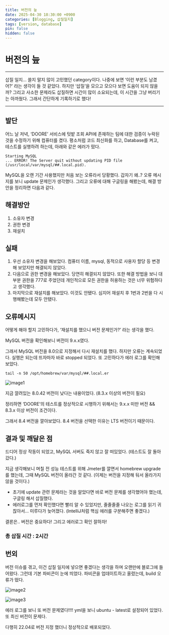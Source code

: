 ```yaml
---
title: 버전의 늪
date: 2025-04-30 18:30:00 +0900
categories: [Blogging, 삽질일지]
tags: [version, database]
pin: false
hidden: false
---
```


# 버전의 늪

---

삽질 일지… 쓸지 말지 많이 고민했던 category이다. 나중에 보면 ‘이런 부분도 남겼어?’ 라는 생각이 들 것 같았다. 하지만 ‘삽질’을 모으고 모으다 보면 도움이 되지 않을까? 그리고 사소한 문제라도 삽질하면 시간이 많이 소요되는데, 이 시간을 그냥 버리기는 아까웠다. 그래서 간단하게 기록하기로 했다!

---

## 발단

어느 날 저녁, ‘DOORE’ 서비스에 텃밭 조회 API에 존재하는 팀에 대한 검증이 누락된 것을 수정하기 위해 컴퓨터를 켰다. 평소처럼 코드 최신화를 하고, Database를 켜고, 테스트를 실행하려 하는데, 아래와 같은 에러가 떴다.

```
Starting MySQL
... ERROR! The Server quit without updating PID file (/usr/local/var/mysql/##.local.pid).
```

MySQL을 오랜 기간 사용했지만 처음 보는 오류라서 당황했다. 갑자기 왜..? 오류 메시지를 보니 update 문제인가 생각했다. 그리고 오류에 대해 구글링을 해봤는데, 해결 방안을 정리하면 다음과 같다.

## 해결방안

1. 소유자 변경
2. 권한 변경
3. 재설치

## 실패

1. 우선 소유자 변경을 해보았다. 컴퓨터 이름, mysql, 동적으로 사용자 할당 등 변경해 보았지만 해결되지 않았다.
2. 다음으로 권한 변경을 해보았다. 당연히 해결되지 않았다. 또한 해결 방법을 보니 대부분 권한을 777로 주었던데 개인적으로 모든 권한을 허용하는 것은 너무 위험하다고 생각했다.
3. 마지막으로 재설치를 해보았다. 이것도 안됐다. 심지어 재설치 후 1번과 2번을 다 시행해봤는데 모두 안됐다.

## 오류메시지

어떻게 해야 할지 고민하다가, ‘재설치를 했으니 버전 문제인가?’ 라는 생각을 했다. 

MySQL 버전을 확인해보니 버전이 9.x.x였다.

그래서 MySQL 버전을 8.0으로 지정해서 다시 재설치를 했다. 하지만 오류는 계속되었다. 실행은 되는데 뜨자마자 바로 stopped 되었다. 또 고민하다가 에러 로그를 확인해 보았다.

```
tail -n 50 /opt/homebrew/var/mysql/##.local.er
```

![image1](https://github.com/user-attachments/assets/2b3dbfb3-26d5-46ce-8129-228a0eb87686)

지금 깔려있는 8.0.42 버전이 낮다는 내용이었다. (8.3.x 이상의 버전이 필요) 

정리하면 ‘DOORE’의 테스트를 정상적으로 시행하기 위해서는 9.x.x 미만 버전 && 8.3.x 이상 버전이 조건이다.

그래서 8.4 버전을 깔아보았다. 8.4 버전을 선택한 이유는 LTS 버전이기 때문이다.

## 결과 및 깨달은 점

드디어 정상 작동이 되었고, MySQL 서버도 죽지 않고 잘 떠있었다. (테스트도 잘 돌아갔다.)

지금 생각해보니 며칠 전 성능 테스트를 위해 Jmeter를 깔면서 homebrew upgrade를 했는데, 그때 MySQL 버전이 올라간 것 같다. (이제는 버전을 지정해 둬서 올라가지 않을 것이다.)

- 초기에 update 관련 문제라는 것을 알았다면 바로 버전 문제를 생각했어야 했는데, 구글링 해서 삽질했다.
- 에러로그를 먼저 확인했다면 빨리 알 수 있었지만, 줄줄줄줄 나오는 로그를 읽기 귀찮아서… 미루다가 늦어졌다. (IntelliJ처럼 핵심 에러를 구분해주면 좋겠다.)

결론은.. 버전은 중요하다! 그리고 에러로그 확인 잘하자!

### 총 삽질 시간 : 2시간

## 번외

버전 이슈를 겪고, 이건 삽질 일지에 넣으면 좋겠다는 생각을 하며 오랜만에 블로그에 들어왔다. 그런데 기본 파비콘이 눈에 띄었다. 파비콘을 업데이트하고 올렸는데, build 오류가 떴다.

![image2](https://github.com/user-attachments/assets/b95109a2-cf75-4629-85bc-b63d4e3d8df6)

![image3](https://github.com/user-attachments/assets/71fd716e-5e22-4deb-b20d-1a5b84236809)

에러 로그를 보니 또 버전 문제였다!!!! yml을 보니 ubuntu - latest로 설정되어 있었다. 또 최신 버전이 문제다.

다행히 22.04로 버전 지정 했더니 정상적으로 배포되었다.